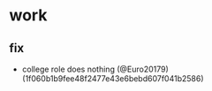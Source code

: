 # work

## fix

* college role does nothing (@Euro20179) (1f060b1b9fee48f2477e43e6bebd607f041b2586)


